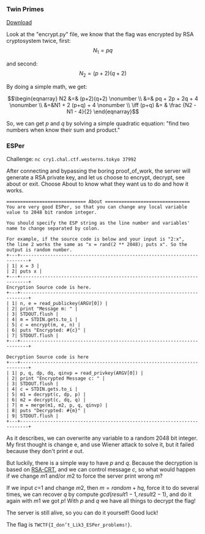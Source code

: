 ### Twin Primes

[Download](https://twctf7qygt6ujk.azureedge.net/uploads/twin-primes.7z-39a1a147cbf55d4d944f8eacdbdf4ee7a967dd70ef0eaaa0a1cee5c58c641483)

Look at the "encrypt.py" file, we know that the flag was encrypted by RSA cryptosystem twice, first:
$$N_1 = pq$$ 

and second:
$$ N_2 = (p+2)(q+2)$$ 

By doing a simple math, we get:

$$\begin{eqnarray} 
N2 &=& (p+2)(q+2)      \nonumber \\
&=& pq + 2p + 2q + 4 \nonumber \\
&=&N1 + 2 (p+q) + 4    \nonumber \\
\iff (p+q) &= & \frac {N2 - N1 - 4}{2}  
\end{eqnarray}$$

So, we can get $p$ and $q$ by solving a simple quadratic equation: "find two numbers when know their sum and product."

### ESPer

Challenge: `nc cry1.chal.ctf.westerns.tokyo 37992`

After connecting and bypassing the boring proof_of_work, the server will generate a RSA private key, and let us choose to encrypt, decrypt, see about or exit. Choose About to know what they want us to do and how it works.

```
============================= About ===============================
You are very good ESPer, so that you can change any local variable
value to 2048 bit random integer.
 
You should specify the ESP string as the line number and variables'
name to change separated by colon.
 
For example, if the source code is below and your input is "2:x",
the line 2 works the same as "x = rand(2 ** 2048); puts x". So the
output is random number.
+---+-------------------------------------------------------------------------+
| 1| x = 3 |
| 2| puts x |
+---+-------------------------------------------------------------------------+
Encryption Source code is here.
+---+-------------------------------------------------------------------------+
| 1| n, e = read_publickey(ARGV[0]) |
| 2| print "Message m: " |
| 3| STDOUT.flush |
| 4| m = STDIN.gets.to_i |
| 5| c = encrypt(m, e, n) |
| 6| puts "Encrypted: #{c}" |
| 7| STDOUT.flush |
+---+-------------------------------------------------------------------------+
 
Decryption Source code is here
+---+-------------------------------------------------------------------------+
| 1| p, q, dp, dq, qinvp = read_privkey(ARGV[0]) |
| 2| print "Encrypted Message c: " |
| 3| STDOUT.flush |
| 4| c = STDIN.gets.to_i |
| 5| m1 = decrypt(c, dp, p) |
| 6| m2 = decrypt(c, dq, q) |
| 7| m = merge(m1, m2, p, q, qinvp) |
| 8| puts "Decrypted: #{m}" |
| 9| STDOUT.flush |
+---+-------------------------------------------------------------------------+
```

As it describes, we can overwrite any variable to a random 2048 bit integer. My first thought is change e, and use Wiener attack to solve it, but it failed because they don't print $e$ out.

But luckily, there is a simple way to have $p$ and $q$. Because the decryption is based on [RSA-CRT](https://en.wikipedia.org/wiki/RSA_(cryptosystem)#Using_the_Chinese_remainder_algorithm), and we can control message $c$, so what would happen if we change $m1$ and/or $m2$ to force the server print wrong $m$? 

If we input $c$=1 and change $m2$, then $m = random + hq$,  force it to do several times, we can recover $q$ by compute $gcd(result1 -1, result2 -1)$, and do it again with $m1$ we got $p$! With $p$ and $q$ we have all things to decrypt the flag!

The server is still alive, so you can do it yourself! Good luck!

The flag is `TWCTF{I_don’t_Lik3_ESPer_problems!}`.

